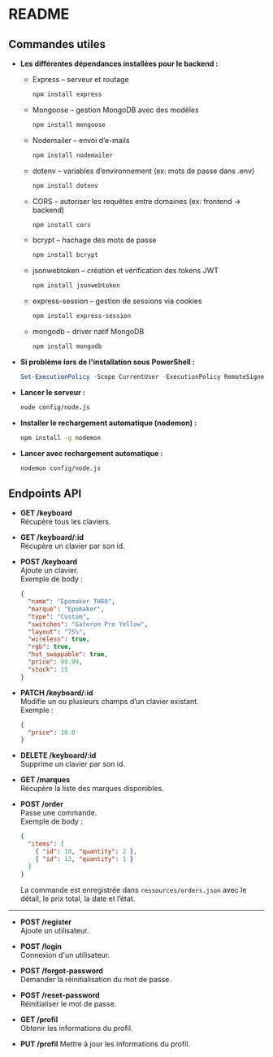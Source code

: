 ﻿# README

## Commandes utiles

- **Les différentes dépendances installées pour le backend :**
  - Express – serveur et routage
    ```bash
    npm install express
    ```
  - Mongoose – gestion MongoDB avec des modèles
    ```bash
    npm install mongoose
    ```
  - Nodemailer – envoi d’e-mails
    ```bash
    npm install nodemailer
    ```
  - dotenv – variables d’environnement (ex: mots de passe dans .env)
    ```bash
    npm install dotenv
    ```
  - CORS – autoriser les requêtes entre domaines (ex: frontend → backend)
    ```bash
    npm install cors
    ```
  - bcrypt – hachage des mots de passe
    ```bash
    npm install bcrypt
    ```
  - jsonwebtoken – création et vérification des tokens JWT
    ```bash
    npm install jsonwebtoken
    ```
  - express-session – gestion de sessions via cookies
    ```bash
    npm install express-session
    ```
  - mongodb – driver natif MongoDB
    ```bash
    npm install mongodb
    ```

- **Si problème lors de l'installation sous PowerShell :**
  ```powershell
  Set-ExecutionPolicy -Scope CurrentUser -ExecutionPolicy RemoteSigned
  ```

- **Lancer le serveur :**
  ```bash
  node config/node.js
  ```

- **Installer le rechargement automatique (nodemon) :**
  ```bash
  npm install -g nodemon
  ```

- **Lancer avec rechargement automatique :**
  ```bash
  nodemon config/node.js
  ```

## Endpoints API

- **GET /keyboard**  
  Récupère tous les claviers.

- **GET /keyboard/:id**  
  Récupère un clavier par son id.

- **POST /keyboard**  
  Ajoute un clavier.  
  Exemple de body :
  ```json
  {
    "name": "Epomaker TH80",
    "marque": "Epomaker",
    "type": "Custom",
    "switches": "Gateron Pro Yellow",
    "layout": "75%",
    "wireless": true,
    "rgb": true,
    "hot_swappable": true,
    "price": 99.99,
    "stock": 15
  }
  ```

- **PATCH /keyboard/:id**  
  Modifie un ou plusieurs champs d’un clavier existant.  
  Exemple :
  ```json
  {
    "price": 10.0
  }
  ```

- **DELETE /keyboard/:id**  
  Supprime un clavier par son id.

- **GET /marques**  
  Récupère la liste des marques disponibles.

- **POST /order**  
  Passe une commande.  
  Exemple de body :
  ```json
  {
    "items": [
      { "id": 10, "quantity": 2 },
      { "id": 12, "quantity": 1 }
    ]
  }
  ```
  La commande est enregistrée dans `ressources/orders.json` avec le détail, le prix total, la date et l’état.

---

- **POST /register**  
  Ajoute un utilisateur.

- **POST /login**  
  Connexion d'un utilisateur.

- **POST /forgot-password**  
  Demander la réinitialisation du mot de passe.

- **POST /reset-password**  
   Réinitialiser le mot de passe.

- **GET /profil**  
  Obtenir les informations du profil.

- **PUT /profil**
  Mettre à jour les informations du profil.



